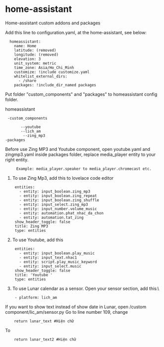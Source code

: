 # home-assistant
Home-assistant custom addons and packages

Add this line to configuration.yaml, at the home-assistant, see below:

      homeassistant:
        name: Home
        latitude: (removed)
        longitude: (removed)
        elevation: 3
        unit_system: metric
        time_zone: Asia/Ho_Chi_Minh
        customize: !include customize.yaml
        whitelist_external_dirs:
          - /share
        packages: !include_dir_named packages

Put folder "custom_components" and "packages" to homeassistant config folder.

homeassistant
 
     -custom_components
  
           --youtube
           --lich_am
            --zing_mp3
    -packages
  

Before use Zing MP3 and Youtube component, open youtube.yaml and zingmp3.yaml inside packages folder, replace media_player entity to your right entity. 

         Example: media_player.speaker to media_player.chromecast etc. 

1. To use Zing Mp3, add this to lovelace code editor

        entities:
          - entity: input_boolean.zing_mp3
          - entity: input_boolean.zing_repeat
          - entity: input_boolean.zing_shuffle
          - entity: input_select.zing_mp3
          - entity: input_number.volume_music
          - entity: automation.phat_nhac_da_chon
          - entity: automation.tat_zing
        show_header_toggle: false
        title: Zing MP3
        type: entities

2. To use Youtube, add this

        entities:
          - entity: input_boolean.play_music
          - entity: input_text.nhac1
          - entity: script.play_music_keyword
          - entity: input_select.music
        show_header_toggle: false
        title: 'Youtube '
        type: entities


3. To use Lunar calendar as a sensor.
Open your sensor section, add this:\

        - platform: lich_am

If you want to show text instead of show date in Lunar, open /custom component/lic_am/sensor.py
Go to line number 109, change 

        return lunar_text #Hiện chữ

To 

        return lunar_text2 #Hiện chữ

